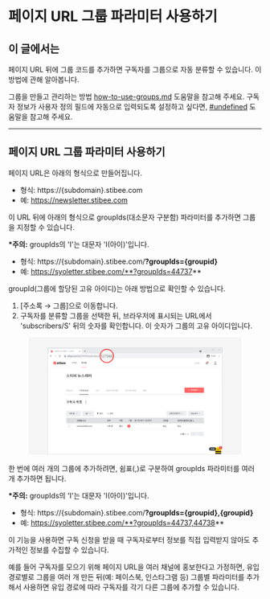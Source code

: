 # 페이지 URL 그룹 파라미터 사용하기

## 이 글에서는

페이지 URL 뒤에 그룹 코드를 추가하면 구독자를 그룹으로 자동 분류할 수 있습니다. 이 방법에 관해 알아봅니다.

그룹을 만들고 관리하는 방법 [how-to-use-groups.md](../../list/classify-subscribers/how-to-use-groups.md "mention") 도움말을 참고해 주세요. 구독자 정보가 사용자 정의 필드에 자동으로 입력되도록 설정하고 싶다면, [#undefined](../../list/gather-subscribers/automated-categorization.md#undefined "mention") 도움말을 참고해 주세요.

***

## 페이지 URL 그룹 파라미터 사용하기

페이지 URL은 아래의 형식으로 만들어집니다.&#x20;

* 형식: https://{subdomain}.stibee.com
* 예: https://newsletter.stibee.com

이 URL 뒤에 아래의 형식으로 groupIds(대소문자 구분함) 파라미터를 추가하면 그룹을 지정할 수 있습니다.&#x20;

**\*주의:** groupIds의 'I'는 대문자 'I(아이)'입니다.&#x20;

* 형식: https://{subdomain}.stibee.com/**?groupIds={groupid}**
* 예: https://syoletter.stibee.com/**?groupIds=44737**

groupId(그룹에 할당된 고유 아이디)는 아래 방법으로 확인할 수 있습니다.&#x20;

1. \[주소록 → 그룹]으로 이동합니다.
2. 구독자를 분류할 그룹을 선택한 뒤, 브라우저에 표시되는 URL에서 'subscribers/S' 뒤의 숫자를 확인합니다. 이 숫자가 그룹의 고유 아이디입니다.

<figure><img src="../../.gitbook/assets/4 (15).png" alt=""><figcaption></figcaption></figure>

한 번에 여러 개의 그룹에 추가하려면, 쉼표(,)로 구분하여 groupIds 파라미터를 여러 개 추가하면 됩니다.

**\*주의:** groupIds의 'I'는 대문자 'I(아이)'입니다.&#x20;

* 형식: https://{subdomain}.stibee.com/**?groupIds={groupid},{groupid}**
* 예: https://syoletter.stibee.com/**?groupIds=44737,44738**

이 기능을 사용하면 구독 신청을 받을 때 구독자로부터 정보를 직접 입력받지 않아도 추가적인 정보를 수집할 수 있습니다.

예를 들어 구독자를 모으기 위해 페이지 URL을 여러 채널에 홍보한다고 가정하면, 유입 경로별로 그룹을 여러 개 만든 뒤(예: 페이스북, 인스타그램 등) 그룹별 파라미터를 추가해서 사용하면 유입 경로에 따라 구독자를 각기 다른 그룹에 추가할 수 있습니다.
